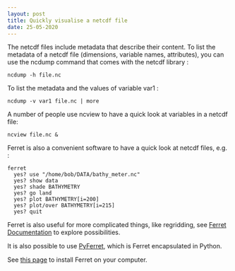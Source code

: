 ```yaml
---
layout: post
title: Quickly visualise a netcdf file
date: 25-05-2020
---
```


The netcdf files include metadata that describe their content. To list the metadata of a netcdf file (dimensions, variable names, attributes), you can use the ncdump command that comes with the netcdf library :
```shell
ncdump -h file.nc
```

To list the metadata and the values of variable var1 :
```shell
ncdump -v var1 file.nc | more
```

A number of people use ncview to have a quick look at variables in a netcdf file:
```shell
ncview file.nc &
```

Ferret is also a convenient software to have a quick look at netcdf files, e.g. :
```shell
ferret
  yes? use "/home/bob/DATA/bathy_meter.nc"
  yes? show data
  yes? shade BATHYMETRY
  yes? go land
  yes? plot BATHYMETRY[i=200]
  yes? plot/over BATHYMETRY[i=215]
  yes? quit
```

Ferret is also useful for more complicated things, like regridding, see [Ferret Documentation](http://ferret.pmel.noaa.gov/Ferret/documentation/users-guide) to explore possibilities.

It is also possible to use [PyFerret](https://ferret.pmel.noaa.gov/Ferret/documentation/pyferret), which is Ferret encapsulated in Python.

See [this page]({{site.url}}students_dir/students_install_Ferret) to install Ferret on your computer.

